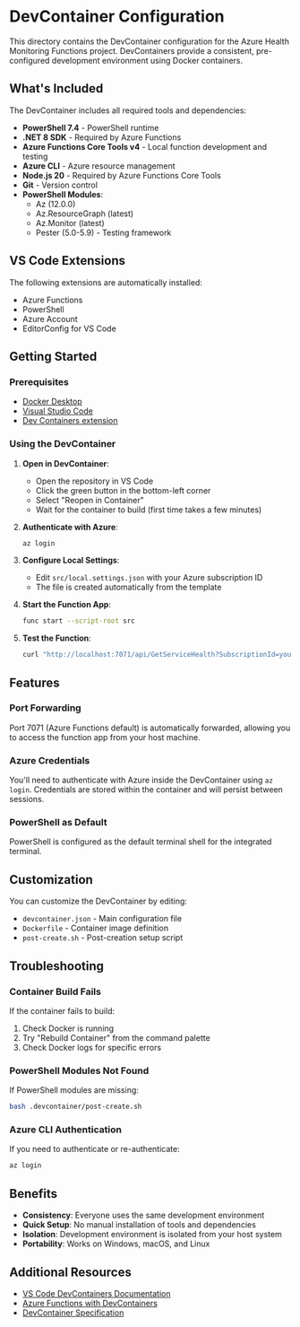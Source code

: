 # DevContainer Configuration

This directory contains the DevContainer configuration for the Azure Health Monitoring Functions project. DevContainers provide a consistent, pre-configured development environment using Docker containers.

## What's Included

The DevContainer includes all required tools and dependencies:

- **PowerShell 7.4** - PowerShell runtime
- **.NET 8 SDK** - Required by Azure Functions
- **Azure Functions Core Tools v4** - Local function development and testing
- **Azure CLI** - Azure resource management
- **Node.js 20** - Required by Azure Functions Core Tools
- **Git** - Version control
- **PowerShell Modules**:
  - Az (12.0.0)
  - Az.ResourceGraph (latest)
  - Az.Monitor (latest)
  - Pester (5.0-5.9) - Testing framework

## VS Code Extensions

The following extensions are automatically installed:
- Azure Functions
- PowerShell
- Azure Account
- EditorConfig for VS Code

## Getting Started

### Prerequisites

- [Docker Desktop](https://www.docker.com/products/docker-desktop)
- [Visual Studio Code](https://code.visualstudio.com/)
- [Dev Containers extension](https://marketplace.visualstudio.com/items?itemName=ms-vscode-remote.remote-containers)

### Using the DevContainer

1. **Open in DevContainer**:
   - Open the repository in VS Code
   - Click the green button in the bottom-left corner
   - Select "Reopen in Container"
   - Wait for the container to build (first time takes a few minutes)

2. **Authenticate with Azure**:
   ```bash
   az login
   ```

3. **Configure Local Settings**:
   - Edit `src/local.settings.json` with your Azure subscription ID
   - The file is created automatically from the template

4. **Start the Function App**:
   ```bash
   func start --script-root src
   ```

5. **Test the Function**:
   ```bash
   curl "http://localhost:7071/api/GetServiceHealth?SubscriptionId=your-subscription-id"
   ```

## Features

### Port Forwarding

Port 7071 (Azure Functions default) is automatically forwarded, allowing you to access the function app from your host machine.

### Azure Credentials

You'll need to authenticate with Azure inside the DevContainer using `az login`. Credentials are stored within the container and will persist between sessions.

### PowerShell as Default

PowerShell is configured as the default terminal shell for the integrated terminal.

## Customization

You can customize the DevContainer by editing:
- `devcontainer.json` - Main configuration file
- `Dockerfile` - Container image definition
- `post-create.sh` - Post-creation setup script

## Troubleshooting

### Container Build Fails

If the container fails to build:
1. Check Docker is running
2. Try "Rebuild Container" from the command palette
3. Check Docker logs for specific errors

### PowerShell Modules Not Found

If PowerShell modules are missing:
```bash
bash .devcontainer/post-create.sh
```

### Azure CLI Authentication

If you need to authenticate or re-authenticate:
```bash
az login
```

## Benefits

- **Consistency**: Everyone uses the same development environment
- **Quick Setup**: No manual installation of tools and dependencies
- **Isolation**: Development environment is isolated from your host system
- **Portability**: Works on Windows, macOS, and Linux

## Additional Resources

- [VS Code DevContainers Documentation](https://code.visualstudio.com/docs/devcontainers/containers)
- [Azure Functions with DevContainers](https://docs.microsoft.com/en-us/azure/azure-functions/functions-develop-vs-code?tabs=csharp#development-container)
- [DevContainer Specification](https://containers.dev/)
